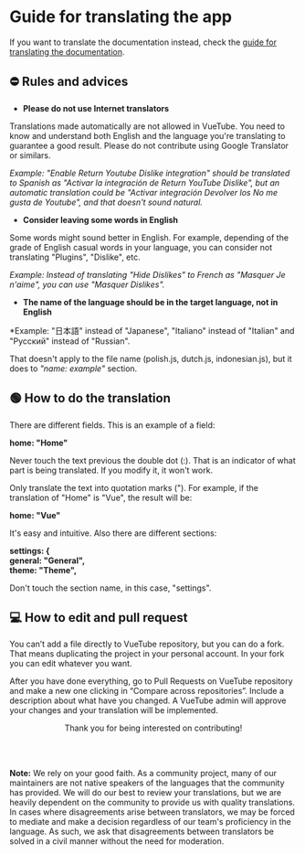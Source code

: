 # Guide for translating the app

If you want to translate the documentation instead, check the [guide for translating the documentation](/readme/readme.md).

## ⛔️ Rules and advices

- **Please do not use Internet translators**

Translations made automatically are not allowed in VueTube. You need to know and understand both English and the language you're translating to guarantee a good result. Please do not contribute using Google Translator or similars.

_Example: "Enable Return Youtube Dislike integration" should be translated to Spanish as "Activar la integración de Return YouTube Dislike", but an automatic translation could be "Activar integración Devolver los No me gusta de Youtube", and that doesn't sound natural._

- **Consider leaving some words in English**

Some words might sound better in English. For example, depending of the grade of English casual words in your language, you can consider not translating "Plugins", "Dislike", etc.

_Example: Instead of translating "Hide Dislikes" to French as "Masquer Je n'aime", you can use "Masquer Dislikes"._

- **The name of the language should be in the target language, not in English**

\*Example: "日本語" instead of "Japanese", "Italiano" instead of "Italian" and "Русский" instead of "Russian".

That doesn't apply to the file name (polish.js, dutch.js, indonesian.js), but it does to _"name: example"_ section.

## 🟢 How to do the translation

There are different fields. This is an example of a field:

**home: "Home"**

Never touch the text previous the double dot (:). That is an indicator of what part is being translated. If you modify it, it won't work.

Only translate the text into quotation marks ("). For example, if the translation of "Home" is "Vue", the result will be:

**home: "Vue"**

It's easy and intuitive. Also there are different sections:

**settings: { <br/>
general: "General", <br/>
theme: "Theme",**

Don't touch the section name, in this case, "settings".

## 💻 How to edit and pull request

You can’t add a file directly to VueTube repository, but you can do a fork. That means duplicating the project in your personal account. In your fork you can edit whatever you want.

After you have done everything, go to Pull Requests on VueTube repository and make a new one clicking in “Compare across repositories”. Include a description about what have you changed. A VueTube admin will approve your changes and your translation will be implemented.

<p align="center"> Thank you for being interested on contributing! </p>

<br>
<br>

**Note:** We rely on your good faith. As a community project, many of our maintainers are not native speakers of the languages that the community has provided. We will do our best to review your translations, but we are heavily dependent on the community to provide us with quality translations. In cases where disagreements arise between translators, we may be forced to mediate and make a decision regardless of our team's proficiency in the language. As such, we ask that disagreements between translators be solved in a civil manner without the need for moderation.
